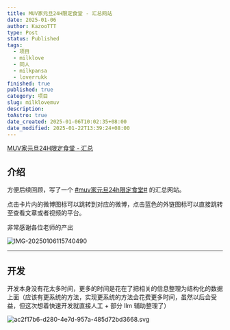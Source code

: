 ```yaml
---
title: MUV家元旦24H限定食堂 - 汇总网站
date: 2025-01-06
author: KazooTTT
type: Post
status: Published
tags:
  - 项目
  - milklove
  - 同人
  - milkpansa
  - loverrukk
finished: true
published: true
category: 项目
slug: milklovemuv
description: 
toAstro: true
date_created: 2025-01-06T10:02:35+08:00
date_modified: 2025-01-22T13:39:24+08:00
---
```


[MUV家元旦24H限定食堂 - 汇总](https://milklovemuv.com/)

## 介绍

方便后续回顾，写了一个 [#muv家元旦24h限定食堂#](https://s.weibo.com/weibo?q=%23muv%E5%AE%B6%E5%85%83%E6%97%A624h%E9%99%90%E5%AE%9A%E9%A3%9F%E5%A0%82%23) 的汇总网站。  

点击卡片内的微博图标可以跳转到对应的微博，点击蓝色的外链图标可以直接跳转至查看文章或者视频的平台。  

非常感谢各位老师的产出

![IMG-20250106115740490](https://pictures.kazoottt.top/2025/01/20250106-b1e56dd97c719d35d9e7db0486caf588.png)

--- 

## 开发

开发本身没有花太多时间，更多的时间是花在了把相关的信息整理为结构化的数据上面（应该有更系统的方法，实现更系统的方法会花费更多时间，虽然以后会受益，但这次想着快速开发就直接人工 + 部分 llm 辅助整理了）

![ac2f17b6-d280-4e7d-957a-485d72bd3668.svg](https://wakatime.com/badge/user/d3dc2570-e4bf-4469-b0c2-127b495e8b91/project/ac2f17b6-d280-4e7d-957a-485d72bd3668.svg)
